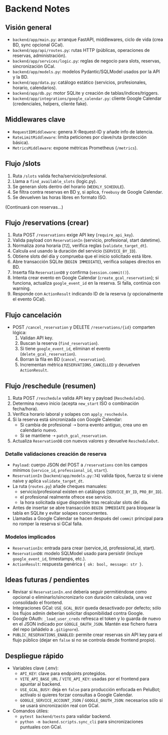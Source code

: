 # Backend Notes

## Visión general
- `backend/app/main.py`: arranque FastAPI, middlewares, ciclo de vida (crea BD, sync opcional GCal).
- `backend/app/api/routes.py`: rutas HTTP (públicas, operaciones de reservas, administración).
- `backend/app/services/logic.py`: reglas de negocio para slots, reservas, sincronización GCal.
- `backend/app/models.py`: modelos Pydantic/SQLModel usados por la API y la BD.
- `backend/app/data.py`: catálogo estático (servicios, profesionales, horario, calendarios).
- `backend/app/db.py`: motor SQLite y creación de tablas/índices/triggers.
- `backend/app/integrations/google_calendar.py`: cliente Google Calendar (credenciales, helpers, cliente fake).

## Middlewares clave
- `RequestIDMiddleware`: genera X-Request-ID y añade info de latencia.
- `RateLimitMiddleware`: limita peticiones por clave/ruta (protección básica).
- `MetricsMiddleware`: expone métricas Prometheus (`/metrics`).

## Flujo /slots
1. Ruta `/slots` valida fecha/servicio/profesional.
2. Llama a `find_available_slots` (logic.py).
3. Se generan slots dentro del horario (`WEEKLY_SCHEDULE`).
4. Se filtra contra reservas en BD y, si aplica, `freebusy` de Google Calendar.
5. Se devuelven las horas libres en formato ISO.

(Continuará con reservas...)

## Flujo /reservations (crear)
1. Ruta POST `/reservations` exige API key (`require_api_key`).
2. Valida payload con `ReservationIn` (servicio, profesional, start datetime).
3. Normaliza zona horaria (`TZ`), verifica reglas (`validate_target_dt`).
4. Calcula `end` usando la duración del servicio (`SERVICE_BY_ID`).
5. Obtiene slots del día y comprueba que el inicio solicitado está libre.
6. Abre transacción SQLite (`BEGIN IMMEDIATE`), verifica solapes directos en BD.
7. Inserta fila `ReservationDB` y confirma (`session.commit()`).
8. Intenta crear evento en Google Calendar (`create_gcal_reservation`); si funciona, actualiza `google_event_id` en la reserva. Si falla, continúa con warning.
9. Responde con `ActionResult` indicando ID de la reserva (y opcionalmente el evento GCal).

## Flujo cancelación
- POST `/cancel_reservation` y DELETE `/reservations/{id}` comparten lógica:
  1. Validan API key.
  2. Buscan la reserva (`find_reservation`).
  3. Si tiene `google_event_id`, eliminan el evento (`delete_gcal_reservation`).
  4. Borran la fila en BD (`cancel_reservation`).
  5. Incrementan métrica `RESERVATIONS_CANCELLED` y devuelven `ActionResult`.

## Flujo /reschedule (resumen)
1. Ruta POST `/reschedule` valida API key y payload (`RescheduleIn`).
2. Determina nuevo inicio (acepta `new_start` ISO o combinación fecha/hora).
3. Verifica horario laboral y solapes con `apply_reschedule`.
4. Si la reserva está sincronizada con Google Calendar:
   - Si cambia de profesional ➝ borra evento antiguo, crea uno en calendario nuevo.
   - Si se mantiene ➝ `patch_gcal_reservation`.
5. Actualiza `ReservationDB` con nuevos valores y devuelve `RescheduleOut`.

### Detalle validaciones creación de reserva
- `Payload`: cuerpo JSON del POST a `/reservations` con los campos mínimos (`service_id`, `professional_id`, `start`).
- `ReservationIn` (`backend/app/models.py:74`) valida tipos, fuerza tz si viene naive y aplica `validate_target_dt`.
- La ruta (`routes.py`) añade cheques manuales:
  - servicio/profesional existen en catálogos (`SERVICE_BY_ID`, `PRO_BY_ID`).
  - el profesional realmente ofrece ese servicio.
  - la hora solicitada sigue disponible tras recalcular slots del día.
- Antes de insertar se abre transacción `BEGIN IMMEDIATE` para bloquear la tabla en SQLite y evitar solapes concurrentes.
- Llamadas a Google Calendar se hacen después del `commit` principal para no romper la reserva si GCal falla.

### Modelos implicados
- `ReservationIn`: entrada para crear (service_id, professional_id, start).
- `ReservationDB`: modelo SQLModel usado para persistir (incluye `google_event_id`, timestamps, etc.).
- `ActionResult`: respuesta genérica `{ ok: bool, message: str }`.

## Ideas futuras / pendientes
- Revisar si `ReservationIn.end` debería seguir permitiéndose como opcional o eliminarlo/sincronizarlo con duración calculada, una vez consolidado el frontend.
- Integraciones GCal: `USE_GCAL_BUSY` queda desactivado por defecto; sólo los flujos admin deberían solicitar disponibilidad contra Google.
- Google OAuth: `_load_user_creds` refresca el token y lo guarda de nuevo en el JSON indicado por `GOOGLE_OAUTH_JSON`. Mantén ese fichero fuera del repo (añádelo a `.gitignore`).
- `PUBLIC_RESERVATIONS_ENABLED`: permite crear reservas sin API key para el flujo público (dejar en `false` si no se controla desde frontend propio).

## Despliegue rápido
- Variables clave (.env):
  - `API_KEY`: clave para endpoints protegidos.
  - `VITE_API_BASE_URL` / `VITE_API_KEY`: usadas por el frontend para apuntar al backend.
  - `USE_GCAL_BUSY`: deja en `false` para producción enfocada en PeluBot; actívalo si quieres forzar consultas a Google Calendar.
  - `GOOGLE_SERVICE_ACCOUNT_JSON` / `GOOGLE_OAUTH_JSON`: necesarios sólo si se usará sincronización real con GCal.
- Comandos útiles:
  - `pytest backend/tests` para validar backend.
  - `python -m backend.scripts.sync_cli` para sincronizaciones puntuales con GCal.
